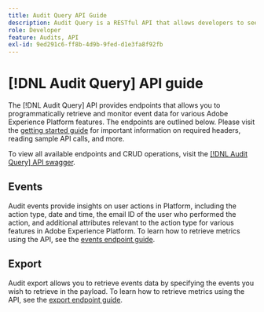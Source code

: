 ```yaml
---
title: Audit Query API Guide
description: Audit Query is a RESTful API that allows developers to see who did what actions in Adobe Experience Platform.
role: Developer
feature: Audits, API
exl-id: 9ed291c6-ff8b-4d9b-9fed-d1e3fa8f92fb
---
```

# [!DNL Audit Query] API guide

The [!DNL Audit Query] API provides endpoints that allows you to programmatically retrieve and monitor event data for various Adobe Experience Platform features. The endpoints are outlined below. Please visit the [getting started guide](./getting-started.md) for important information on required headers, reading sample API calls, and more.

To view all available endpoints and CRUD operations, visit the [[!DNL Audit Query] API swagger](https://www.adobe.io/experience-platform-apis/references/audit-query/).

## Events

Audit events provide insights on user actions in Platform, including the action type, date and time, the email ID of the user who performed the action, and additional attributes relevant to the action type for various features in Adobe Experience Platform. To learn how to retrieve metrics using the API, see the [events endpoint guide](./events.md).

## Export

Audit export allows you to retrieve events data by specifying the events you wish to retrieve in the payload. To learn how to retrieve metrics using the API, see the [export endpoint guide](./export.md).
